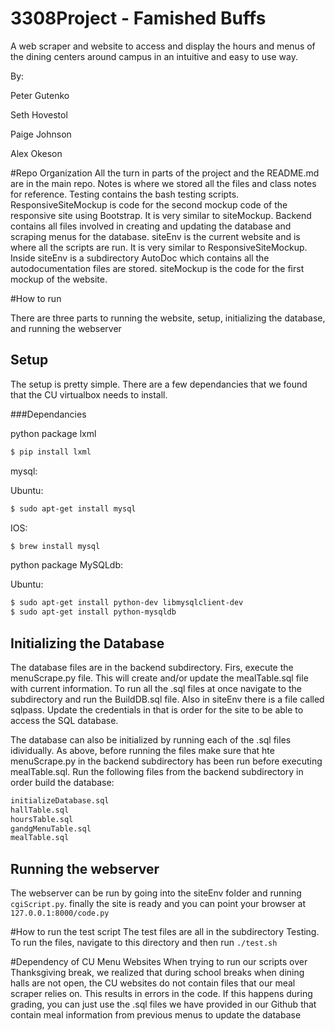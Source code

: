 # 3308Project - Famished Buffs

A web scraper and website to access and display the hours and menus of the dining centers around campus in an intuitive and easy to use way.

By:

Peter Gutenko

Seth Hovestol

Paige Johnson

Alex Okeson

#Repo Organization
All the turn in parts of the project and the README.md are in the main repo.
Notes is where we stored all the files and class notes for reference.
Testing contains the bash testing scripts. 
ResponsiveSiteMockup is code for the second mockup code of the responsive site using Bootstrap. It is very similar to siteMockup.
Backend contains all files involved in creating and updating the database and scraping menus for the database.
siteEnv is the current website and is where all the scripts are run. It is very similar to ResponsiveSiteMockup. Inside siteEnv is a subdirectory AutoDoc which contains all the autodocumentation files are stored.
siteMockup is the code for the first mockup of the website.

#How to run

There are three parts to running the website, setup, initializing the database, and running the webserver

## Setup
The setup is pretty simple. There are a few dependancies that we found that the CU virtualbox needs to install. 

###Dependancies

python package lxml 
```bash
$ pip install lxml
```

mysql:

   Ubuntu:

```bash
$ sudo apt-get install mysql
```

   IOS: 

```bash
$ brew install mysql
```

python package MySQLdb:

   Ubuntu:

```bash
$ sudo apt-get install python-dev libmysqlclient-dev
$ sudo apt-get install python-mysqldb		
```

## Initializing the Database
The database files are in the backend subdirectory. Firs, execute the menuScrape.py file. This will create and/or update the mealTable.sql file with current information. To run all the .sql files at once navigate to the subdirectory and run the BuildDB.sql file.
Also in siteEnv there is a file called sqlpass. Update the credentials in that is order for the site to be able to access the SQL database.

The database can also be initialized by running each of the .sql files idividually. As above, before running the files make sure that hte menuScrape.py in the backend subdirectory has been run before executing mealTable.sql. Run the following files from the backend subdirectory in order build the database:
```bash
initializeDatabase.sql
hallTable.sql
hoursTable.sql
gandgMenuTable.sql
mealTable.sql
```

## Running the webserver
The webserver can be run by going into the siteEnv folder and running `cgiScript.py`. 
finally the site is ready and you can point your browser at `127.0.0.1:8000/code.py`

#How to run the test script
The test files are all in the subdirectory Testing. To run the files, navigate to this directory and then run `./test.sh`


#Dependency of CU Menu Websites
When trying to run our scripts over Thanksgiving break, we realized that during school breaks when dining halls are not open, the CU websites do not contain files that our meal scraper relies on. This results in errors in the code. If this happens during grading, you can just use the .sql files we have provided in our Github that contain meal information from previous menus to update the database
